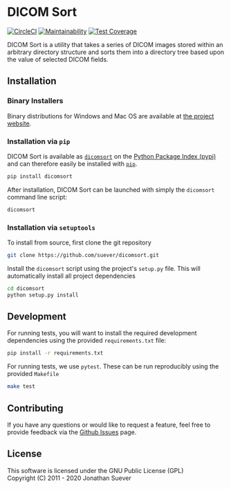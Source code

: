 # DICOM Sort

[![CircleCI](https://circleci.com/gh/suever/dicomsort.svg?style=svg)](https://circleci.com/gh/suever/dicomsort)
[![Maintainability](https://api.codeclimate.com/v1/badges/0113af254aa8a5e7afa4/maintainability)](https://codeclimate.com/github/suever/dicomSort/maintainability)
[![Test Coverage](https://api.codeclimate.com/v1/badges/0113af254aa8a5e7afa4/test_coverage)](https://codeclimate.com/github/suever/dicomSort/test_coverage)

DICOM Sort is a utility that takes a series of DICOM images stored within an
arbitrary directory structure and sorts them into a directory tree based upon
the value of selected DICOM fields.

## Installation

### Binary Installers

Binary distributions for Windows and Mac OS are available at [the project
website](https://dicomsort.com).

### Installation via `pip`

DICOM Sort is available as [`dicomsort`](https://pypi.org/project/dicomsort/) on
the [Python Package Index (pypi)](https://pypi.org) and can therefore easily be
installed with [`pip`](https://pypi.org/project/pip/).

```bash
pip install dicomsort
```

After installation, DICOM Sort can be launched with simply the `dicomsort` command line script:

```bash
dicomsort
```

### Installation via `setuptools`

To install from source, first clone the git repository

```bash
git clone https://github.com/suever/dicomsort.git
```

Install the `dicomsort` script using the project's `setup.py` file. This will automatically install all project dependencies

```bash
cd dicomsort
python setup.py install
```

## Development

For running tests, you will want to install the required development dependencies using the provided `requirements.txt` file:

```bash
pip install -r requirements.txt
```

For running tests, we use `pytest`. These can be run reproducibly using the provided `Makefile`

```bash
make test
```

## Contributing
If you have any questions or would like to request a feature, feel free to 
provide feedback via the [Github Issues](https://github.com/suever/dicomsort/issues) page.

## License
This software is licensed under the GNU Public License (GPL)  
Copyright (C) 2011 - 2020  Jonathan Suever

